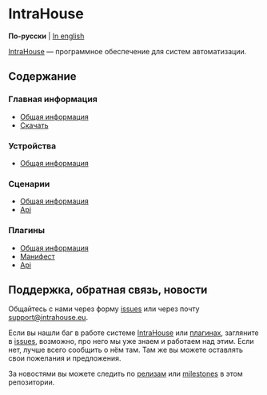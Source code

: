 # IntraHouse

**По-русски** | [In english](docs/en/README.md)

[IntraHouse](http://www.intrahouse.eu/ru/) — программное обеспечение для систем автоматизации.


## Содержание


### Главная информация

* [Общая информация](https://github.com/intrahouseio/intraHouse-Cherry/wiki/Architecture)
* [Скачать](docs/ru/get.md)

### Устройства

* [Общая информация](https://github.com/intrahouseio/intraHouse-Cherry/wiki/Device-Set)

### Сценарии

* [Общая информация](https://github.com/intrahouseio/intraHouse-Cherry/wiki/Scenarios)
* [Api](https://github.com/intrahouseio/intraHouse-Cherry/wiki/Scenarios-API)

### Плагины

* [Общая информация](https://github.com/intrahouseio/intraHouse-Cherry/wiki/Concept-of-Plugins)
* [Манифест](https://github.com/intrahouseio/intraHouse-Cherry/wiki/Hardware-plugins-manifest)
* [Api](https://github.com/intrahouseio/intraHouse-Cherry/wiki/Plugin-API)


## Поддержка, обратная связь, новости

Общайтесь с нами через форму [issues](https://github.com/intrahouseio/Doc/issues) или
через почту support@intrahouse.eu.

Если вы нашли баг в работе системе [IntraHouse](http://www.intrahouse.eu/ru/) или
[плагинах](http://www.intrahouse.eu/ru/pluginsru/), загляните в
[issues](https://github.com/intrahouseio/Doc/issues), возможно, про него мы уже знаем и
работаем над этим. Если нет, лучше всего сообщить о нём там. Там же вы можете оставлять свои
пожелания и предложения.

За новостями вы можете следить по
[релизам](https://github.com/intrahouseio/Doc/releases) или
[milestones](https://github.com/intrahouseio/Doc/milestones) в этом репозитории.
